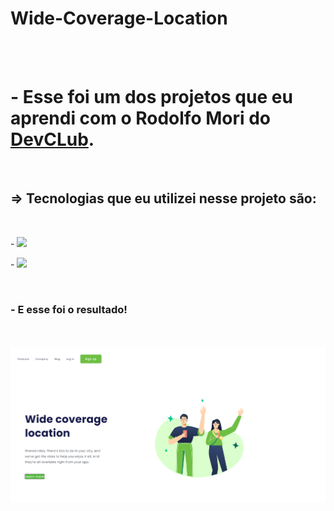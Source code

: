 # Wide-Coverage-Location
<br>
<br>
<h1>- Esse foi um dos projetos que eu aprendi com o Rodolfo Mori do <a Href="Https://rodolfomori.com.br/devclub">DevCLub</a>.</h1>
<br>
<h2>=> Tecnologias que eu utilizei nesse projeto são:</h2>
<br>
<p>- <img src="https://img.shields.io/badge/HTML5-E34F26?style=for-the-badge&logo=html5&logoColor=white" ></p>
<p>- <img src="https://img.shields.io/badge/CSS3-1572B6?style=for-the-badge&logo=css3&logoColor=white"></p>
<br>
<h3>- E esse foi o resultado!</h3>
<br>
<br>
<img src="https://github.com/Felipereis22/Wide-Coverage-Location/blob/master/assets/Desktop%20-%20Wide.png?raw=true">
